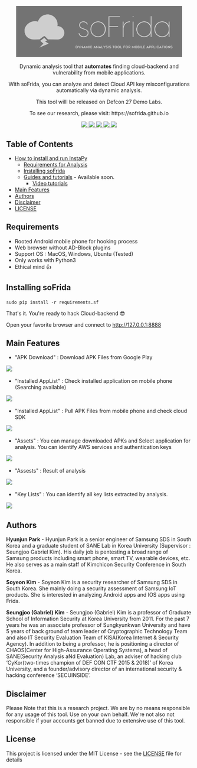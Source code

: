 
<p align="center">
  <img src="static/soFrida_Logo.png" width="450">
  <p align="center">Dynamic analysis tool that <b>automates</b> finding cloud-backend and vulnerability from mobile applications.<p>
 <p align="center"> With soFrida, you can analyze and detect Cloud API key misconfigurations automatically via dynamic analysis.<P>
<p align="center">This tool willl be released on Defcon 27 Demo Labs.<P>
<p align="center">To see our research, please visit: https://sofrida.github.io<P>


  <p align="center">
    <a href="LICENSE">
      <img src="https://img.shields.io/badge/license-GPLv3-blue.svg" />
    </a>
    <a href="https://frida.re">
    	<img src="https://img.shields.io/badge/Powered%20by-Frida-red" />
    </a>
    <a href="https://github.com/SeleniumHQ/selenium">
      <img src="https://img.shields.io/badge/built%20with-Selenium-yellow.svg" />
    </a>
    <a href="https://www.python.org/">
    	<img src="https://img.shields.io/badge/built%20with-Python3-red.svg" />
    </a>
    <a href="https://socket.io">
    	<img src="https://img.shields.io/badge/Logging%20with-socketio-orange.svg" />
    </a>
  </p>
</p>


## Table of Contents
- [How to install and run InstaPy](#installation)
  * [Requirements for Analysis](#requirements)
  * [Installing soFrida](#installation)
  * [Guides and tutorials](#guides) - Available soon.
    * [Video tutorials](#video-tutorials)
- [Main Features](#main-features)
- [Authors](#authors)
- [Disclaimer](#disclaimer)
- [LICENSE](#license)

## Requirements
* Rooted Android mobile phone for hooking process
* Web browser without AD-Block plugins
* Support OS : MacOS, Windows, Ubuntu (Tested)
* Only works with Python3 
* Ethical mind 👍

## Installing soFrida
```sudo pip install -r requirements.sf```

That's it. You're ready to hack Cloud-backend 😎

Open your favorite browser and connect to http://127.0.0.1:8888

## Main Features
- "APK Download" : Download APK Files from Google Play
<img src = 'static/apk_download.png'>

- "Installed AppList" : Check installed application on mobile phone (Searching available)
<img src = 'static/installed_list.png'>

- "Installed AppList" : Pull APK Files from mobile phone and check cloud SDK
<img src = 'static/pull_from_mobile.png'>

- "Assets" : You can manage downloaded APKs and Select application for analysis. 
You can identify AWS services and authentication keys
<img src = 'static/select_apk_for_analysis.png'>

- "Assests" : Result of analysis
<img src = 'static/analyze.png'>

- "Key Lists" : You can identify all key lists extracted by analysis.
<img src = 'static/key_lists.png'>

## Authors
**Hyunjun Park** - Hyunjun Park is a senior engineer of Samsung SDS in South Korea and a graduate student of SANE Lab in Korea University (Supervisor : Seungjoo Gabriel Kim). His daily job is pentesting a broad range of Samsung products including smart phone, smart TV, wearable devices, etc. He also serves as a main staff of Kimchicon Security Conference in South Korea.

**Soyeon Kim** - Soyeon Kim is a security researcher of Samsung SDS in South Korea. She mainly doing a security assessment of Samsung IoT products. She is interested in analyzing Android apps and IOS apps using Frida.

**Seungjoo (Gabriel) Kim** - Seungjoo (Gabriel) Kim is a professor of Graduate School of Information Security at Korea University from 2011. For the past 7 years he was an associate professor of Sungkyunkwan University and have 5 years of back ground of team leader of Cryptographic Technology Team and also IT Security Evaluation Team of KISA(Korea Internet & Security Agency). In addition to being a professor, he is positioning a director of CHAOS(Center for High-Assurance Operating Systems), a head of SANE(Security Analysis aNd Evaluation) Lab, an adviser of hacking club ‘CyKor(two-times champion of DEF CON CTF 2015 & 2018)’ of Korea University, and a founder/advisory director of an international security & hacking conference ‘SECUINSIDE’. 

## Disclaimer
Please Note that this is a research project. We are by no means responsible for any usage of this tool. Use on your own behalf. We're not also not responsible if your accounts get banned due to extensive use of this tool.


## License
This project is licensed under the MIT License - see the [LICENSE](LICENSE) file for details

